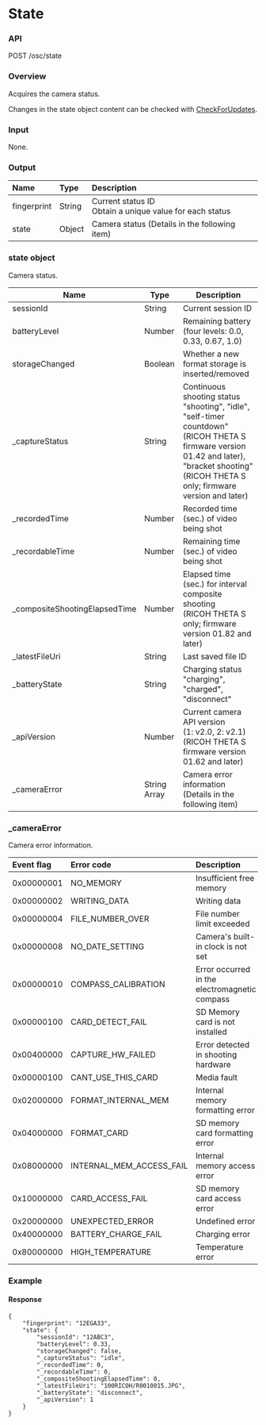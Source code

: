 # State

### API

POST /osc/state

### Overview

Acquires the camera status.

Changes in the state object content can be checked with [CheckForUpdates](check_for_updates.md).

### Input

None.

### Output

| Name | Type | Description |
|:--|:--|:--|
| fingerprint | String | Current status ID<br>Obtain a unique value for each status |
| state | Object | Camera status (Details in the following item) |

### state object

Camera status.

| Name | Type | Description |
| --- | --- | --- |
| sessionId | String | Current session ID |
| batteryLevel | Number | Remaining battery<br>(four levels: 0.0, 0.33, 0.67, 1.0) |
| storageChanged | Boolean | Whether a new format storage is inserted/removed |
| \_captureStatus | String | Continuous shooting status<br>"shooting", "idle",<br>"self-timer countdown" (RICOH THETA S firmware version 01.42 and later),<br>"bracket shooting" (RICOH THETA S only; firmware version and later) |
| \_recordedTime | Number | Recorded time (sec.) of video being shot |
| \_recordableTime | Number | Remaining time (sec.) of video being shot |
| \_compositeShootingElapsedTime | Number | Elapsed time (sec.) for interval composite shooting<br>(RICOH THETA S only; firmware version 01.82 and later) |
| \_latestFileUri | String | Last saved file ID |
| \_batteryState | String | Charging status<br>"charging", "charged", "disconnect" |
| \_apiVersion | Number | Current camera API version<br>(1: v2.0, 2: v2.1)<br>(RICOH THETA S firmware version 01.62 and later) |
| \_cameraError | String Array | Camera error information (Details in the following item) |

### \_cameraError

Camera error information.

| Event flag | Error code | Description |
|:--|:--|:--|
| 0x00000001 | NO\_MEMORY | Insufficient free memory |
| 0x00000002 | WRITING\_DATA | Writing data |
| 0x00000004 | FILE\_NUMBER\_OVER | File number limit exceeded |
| 0x00000008 | NO\_DATE\_SETTING | Camera's built-in clock is not set |
| 0x00000010 | COMPASS\_CALIBRATION | Error occurred in the electromagnetic compass |
| 0x00000100 | CARD\_DETECT\_FAIL | SD Memory card is not installed |
| 0x00400000 | CAPTURE\_HW\_FAILED | Error detected in shooting hardware |
| 0x00000100 | CANT\_USE\_THIS\_CARD | Media fault |
| 0x02000000 | FORMAT\_INTERNAL\_MEM | Internal memory formatting error |
| 0x04000000 | FORMAT\_CARD | SD memory card formatting error |
| 0x08000000 | INTERNAL\_MEM\_ACCESS\_FAIL | Internal memory access error |
| 0x10000000 | CARD\_ACCESS\_FAIL | SD memory card access error |
| 0x20000000 | UNEXPECTED\_ERROR | Undefined error |
| 0x40000000 | BATTERY\_CHARGE\_FAIL | Charging error |
| 0x80000000 | HIGH\_TEMPERATURE | Temperature error |

### Example

#### Response

```
{
    "fingerprint": "12EGA33",
    "state": {
        "sessionId": "12ABC3",
        "batteryLevel": 0.33,
        "storageChanged": false,
        "_captureStatus": "idle",
        "_recordedTime": 0,
        "_recordableTime": 0,
        "_compositeShootingElapsedTime": 0,
        "_latestFileUri": "100RICOH/R0010015.JPG",
        "_batteryState": "disconnect",
        "_apiVersion": 1
    }
}
```
